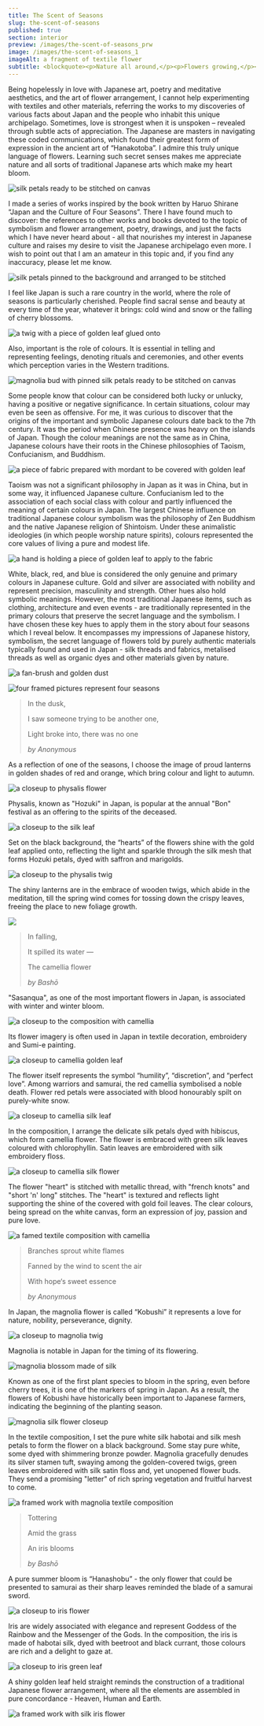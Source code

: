 ```yaml
---
title: The Scent of Seasons
slug: the-scent-of-seasons
published: true
section: interior
preview: /images/the-scent-of-seasons_prw
image: /images/the-scent-of-seasons_1
imageAlt: a fragment of textile flower
subtitle: <blockquote><p>Nature all around,</p><p>Flowers growing,</p><p>Colours singing songs</p><cite>by Jiho</cite></blockquote>
---
```


Being hopelessly in love with Japanese art, poetry and meditative aesthetics, and the art of flower arrangement, I cannot help experimenting with textiles and other materials, referring the works to my discoveries of various facts about Japan and the people who inhabit this unique archipelago. Sometimes, love is strongest when it is unspoken – revealed through subtle acts of appreciation. The Japanese are masters in navigating these coded communications, which found their greatest form of expression in the ancient art of “Hanakotoba”. I admire this truly unique language of flowers. Learning such secret senses makes me appreciate nature and all sorts of traditional Japanese arts which make my heart bloom.

![silk petals ready to be stitched on canvas](/images/the-scent-of-seasons_2)

I made a series of works inspired by the book written by Haruo Shirane “Japan and the Culture of Four Seasons”. There I have found much to discover: the references to other works and books devoted to the topic of symbolism and flower arrangement, poetry, drawings, and just the facts which I have never heard about - all that nourishes my interest in Japanese culture and raises my desire to visit the Japanese archipelago even more. I wish to point out that I am an amateur in this topic and, if you find any inaccuracy, please let me know.

![silk petals pinned to the background and arranged to be stitched ](/images/the-scent-of-seasons_3)

I feel like Japan is such a rare country in the world, where the role of seasons is particularly cherished. People find sacral sense and beauty at every time of the year, whatever it brings: cold wind and snow or the falling of cherry blossoms.

![a twig with a piece of golden leaf glued onto](/images/the-scent-of-seasons_4)

Also, important is the role of colours. It is essential in telling and representing feelings, denoting rituals and ceremonies, and other events which perception varies in the Western traditions.

![magnolia bud with pinned silk petals ready to be stitched on canvas](/images/the-scent-of-seasons_5)

Some people know that colour can be considered both lucky or unlucky, having a positive or negative significance. In certain situations, colour may even be seen as offensive. For me, it was curious to discover that the origins of the important and symbolic Japanese colours date back to the 7th century. It was the period when Chinese presence was heavy on the islands of Japan. Though the colour meanings are not the same as in China, Japanese colours have their roots in the Chinese philosophies of Taoism, Confucianism, and Buddhism.

![a piece of fabric prepared with mordant to be covered with golden leaf](/images/the-scent-of-seasons_6)

Taoism was not a significant philosophy in Japan as it was in China, but in some way, it influenced Japanese culture. Confucianism led to the association of each social class with colour and partly influenced the meaning of certain colours in Japan. The largest Chinese influence on traditional Japanese colour symbolism was the philosophy of Zen Buddhism and the native Japanese religion of Shintoism. Under these animalistic ideologies (in which people worship nature spirits), colours represented the core values of living a pure and modest life.

![a hand is holding a piece of golden leaf to apply to the fabric](/images/the-scent-of-seasons_7)

White, black, red, and blue is considered the only genuine and primary colours in Japanese culture. Gold and silver are associated with nobility and represent precision, masculinity and strength. Other hues also hold symbolic meanings. However, the most traditional Japanese items, such as clothing, architecture and even events - are traditionally represented in the primary colours that preserve the secret language and the symbolism. I have chosen these key hues to apply them in the story about four seasons which I reveal below. It encompasses my impressions of Japanese history, symbolism, the secret language of flowers told by purely authentic materials typically found and used in Japan - silk threads and fabrics, metalised threads as well as organic dyes and other materials given by nature.

![a fan-brush and golden dust](/images/the-scent-of-seasons_8)

![four framed pictures represent four seasons](/images/the-scent-of-seasons_9)

<blockquote>
  <p>In the dusk,</p>
  <p>I saw someone trying to be another one,</p>
  <p>Light broke into, there was no one</p>
  <cite>by Anonymous</cite>
</blockquote>

As a reflection of one of the seasons, I choose the image of proud lanterns in golden shades of red and orange, which bring colour and light to autumn.

![a closeup to physalis flower](/images/the-scent-of-seasons_10)

Physalis, known as "Hozuki" in Japan, is popular at the annual "Bon" festival as an offering to the spirits of the deceased.

![a closeup to the silk leaf](/images/the-scent-of-seasons_11)

Set on the black background, the “hearts” of the flowers shine with the gold leaf applied onto, reflecting the light and sparkle through the silk mesh that forms Hozuki petals, dyed with saffron and marigolds.

![a closeup to the physalis twig](/images/the-scent-of-seasons_12)

The shiny lanterns are in the embrace of wooden twigs, which abide in the meditation, till the spring wind comes for tossing down the crispy leaves, freeing the place to new foliage growth.

![](/images/the-scent-of-seasons_13)

<blockquote>
  <p>In falling,</p>
  <p>It spilled its water —</p>
  <p>The camellia flower</p>
  <cite>by Bashō</cite>
</blockquote>

"Sasanqua", as one of the most important flowers in Japan, is associated with winter and winter bloom.

![a closeup to the composition with camellia](/images/the-scent-of-seasons_14)

Its flower imagery is often used in Japan in textile decoration, embroidery and Sumi-e painting.

![a closeup to camellia golden leaf](/images/the-scent-of-seasons_15)

The flower itself represents the symbol “humility”, “discretion”, and “perfect love”. Among warriors and samurai, the red camellia symbolised a noble death. Flower red petals were associated with blood honourably spilt on purely-white snow.

![a closeup to camellia silk leaf](/images/the-scent-of-seasons_16)

In the composition, I arrange the delicate silk petals dyed with hibiscus, which form camellia flower. The flower is embraced with green silk leaves coloured with chlorophyllin. Satin leaves are embroidered with silk embroidery floss.

![a closeup to camellia silk flower](/images/the-scent-of-seasons_17)

The flower "heart" is stitched with metallic thread, with "french knots" and "short 'n' long" stitches. The "heart" is textured and reflects light supporting the shine of the covered with gold foil leaves. The clear colours, being spread on the white canvas, form an expression of joy, passion and pure love.

![a famed textile composition with camellia](/images/the-scent-of-seasons_18)

<blockquote>
  <p>Branches sprout white flames</p>
  <p>Fanned by the wind to scent the air</p>
  <p>With hope‘s sweet essence</p>
  <cite>by Anonymous</cite>
</blockquote>

In Japan, the magnolia flower is called “Kobushi” it represents a love for nature, nobility, perseverance, dignity.

![a closeup to magnolia twig](/images/the-scent-of-seasons_19)

Magnolia is notable in Japan for the timing of its flowering.

![magnolia blossom made of silk](/images/the-scent-of-seasons_20)

Known as one of the first plant species to bloom in the spring, even before cherry trees, it is one of the markers of spring in Japan. As a result, the flowers of Kobushi have historically been important to Japanese farmers, indicating the beginning of the planting season.

![magnolia silk flower closeup](/images/the-scent-of-seasons_21)

In the textile composition, I set the pure white silk habotai and silk mesh petals to form the flower on a black background. Some stay pure white, some dyed with shimmering bronze powder. Magnolia gracefully denudes its silver stamen tuft, swaying among the golden-covered twigs, green leaves embroidered with silk satin floss and, yet unopened flower buds. They send a promising "letter" of rich spring vegetation and fruitful harvest to come.

![a framed work with magnolia textile composition](/images/the-scent-of-seasons_22)

<blockquote>
  <p>Tottering</p>
  <p>Amid the grass</p>
  <p>An iris blooms</p>
  <cite>by Bashō</cite>
</blockquote>

A pure summer bloom is “Hanashobu” - the only flower that could be presented to samurai as their sharp leaves reminded the blade of a samurai sword.

![a closeup to iris flower](/images/the-scent-of-seasons_23)

Iris are widely associated with elegance and represent Goddess of the Rainbow and the Messenger of the Gods. In the composition, the iris is made of habotai silk, dyed with beetroot and black currant, those colours are rich and a delight to gaze at.

![a closeup to iris green leaf](/images/the-scent-of-seasons_24)

A shiny golden leaf held straight reminds the construction of a traditional Japanese flower arrangement, where all the elements are assembled in pure concordance - Heaven, Human and Earth.

![a framed work with silk iris flower](/images/the-scent-of-seasons_25)
